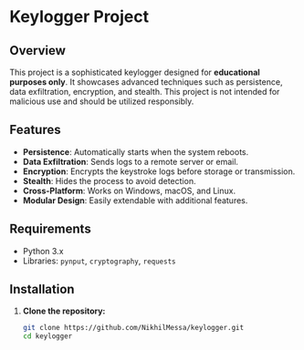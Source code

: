 # Keylogger Project

## Overview
This project is a sophisticated keylogger designed for **educational purposes only**. It showcases advanced techniques such as persistence, data exfiltration, encryption, and stealth. This project is not intended for malicious use and should be utilized responsibly.

## Features
- **Persistence**: Automatically starts when the system reboots.
- **Data Exfiltration**: Sends logs to a remote server or email.
- **Encryption**: Encrypts the keystroke logs before storage or transmission.
- **Stealth**: Hides the process to avoid detection.
- **Cross-Platform**: Works on Windows, macOS, and Linux.
- **Modular Design**: Easily extendable with additional features.

## Requirements
- Python 3.x
- Libraries: `pynput`, `cryptography`, `requests`

## Installation

1. **Clone the repository:**
   ```bash
   git clone https://github.com/NikhilMessa/keylogger.git
   cd keylogger
